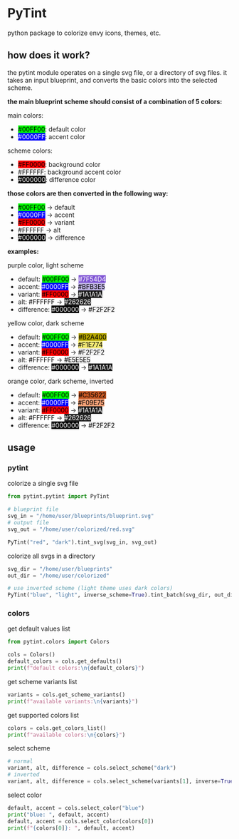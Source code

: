 # PyTint

python package to colorize envy icons, themes, etc.

## how does it work?

the pytint module operates on a single svg file, or a directory of svg files. it
takes an input blueprint, and converts the basic colors into the selected
scheme.

**the main blueprint scheme should consist of a combination of 5 colors:**

main colors:

-   <span style=" background-color: #00FF00; color: #000;">\#00FF00</span>:
    default color
-   <span style=" background-color: #0000FF; color: #FFF;">\#0000FF</span>:
    accent color

scheme colors:

-   <span style=" background-color: #FF0000; color: #000;">\#FF0000</span>:
    background color
-   <span style=" background-color: #FFFFFF; color: #000;">\#FFFFFF</span>:
    background accent color
-   <span style=" background-color: #000000; color: #FFF;">\#000000</span>:
    difference color

**those colors are then converted in the following way:**

-   <span style=" background-color: #00FF00; color: #000;">\#00FF00</span>
    &#8594; default
-   <span style=" background-color: #0000FF; color: #FFF;">\#0000FF</span>
    &#8594; accent
-   <span style=" background-color: #FF0000; color: #000;">\#FF0000</span>
    &#8594; variant
-   <span style=" background-color: #FFFFFF; color: #000;">\#FFFFFF</span>
    &#8594; alt
-   <span style=" background-color: #000000; color: #FFF;">\#000000</span>
    &#8594; difference

**examples:**

purple color, light scheme

-   default:
    <span style=" background-color: #00FF00; color: #000;">\#00FF00</span>
    &#8594;
    <span style=" background-color: #7F54D4; color: #FFF;">\#7F54D4</span>
-   accent:
    <span style=" background-color: #0000FF; color: #FFF;">\#0000FF</span>
    &#8594;
    <span style=" background-color: #BFB3E5; color: #000;">\#BFB3E5</span>
-   variant:
    <span style=" background-color: #FF0000; color: #000;">\#FF0000</span>
    &#8594;
    <span style=" background-color: #1A1A1A; color: #FFF;">\#1A1A1A</span>
-   alt: <span style=" background-color: #FFFFFF; color: #000;">\#FFFFFF</span>
    &#8594;
    <span style=" background-color: #262626; color: #FFF;">\#262626</span>
-   difference:
    <span style=" background-color: #000000; color: #FFF;">\#000000</span>
    &#8594;
    <span style=" background-color: #F2F2F2; color: #000;">\#F2F2F2</span>

yellow color, dark scheme

-   default:
    <span style=" background-color: #00FF00; color: #000;">\#00FF00</span>
    &#8594;
    <span style=" background-color: #B2A400; color: #000;">\#B2A400</span>
-   accent:
    <span style=" background-color: #0000FF; color: #FFF;">\#0000FF</span>
    &#8594;
    <span style=" background-color: #F1E774; color: #000;">\#F1E774</span>
-   variant:
    <span style=" background-color: #FF0000; color: #000;">\#FF0000</span>
    &#8594;
    <span style=" background-color: #F2F2F2; color: #000;">\#F2F2F2</span>
-   alt: <span style=" background-color: #FFFFFF; color: #000;">\#FFFFFF</span>
    &#8594;
    <span style=" background-color: #E5E5E5; color: #000;">\#E5E5E5</span>
-   difference:
    <span style=" background-color: #000000; color: #FFF;">\#000000</span>
    &#8594;
    <span style=" background-color: #1A1A1A; color: #FFF;">\#1A1A1A</span>

orange color, dark scheme, inverted

-   default:
    <span style=" background-color: #00FF00; color: #000;">\#00FF00</span>
    &#8594;
    <span style=" background-color: #C35622; color: #000;">\#C35622</span>
-   accent:
    <span style=" background-color: #0000FF; color: #FFF;">\#0000FF</span>
    &#8594;
    <span style=" background-color: #F09E75; color: #000;">\#F09E75</span>
-   variant:
    <span style=" background-color: #FF0000; color: #000;">\#FF0000</span>
    &#8594;
    <span style=" background-color: #1A1A1A; color: #FFF;">\#1A1A1A</span>
-   alt: <span style=" background-color: #FFFFFF; color: #000;">\#FFFFFF</span>
    &#8594;
    <span style=" background-color: #262626; color: #FFF;">\#262626</span>
-   difference:
    <span style=" background-color: #000000; color: #FFF;">\#000000</span>
    &#8594;
    <span style=" background-color: #F2F2F2; color: #000;">\#F2F2F2</span>

## usage

### pytint

colorize a single svg file

```py
from pytint.pytint import PyTint

# blueprint file
svg_in = "/home/user/blueprints/blueprint.svg"
# output file
svg_out = "/home/user/colorized/red.svg"

PyTint("red", "dark").tint_svg(svg_in, svg_out)

```

colorize all svgs in a directory

```py
svg_dir = "/home/user/blueprints"
out_dir = "/home/user/colorized"

# use inverted scheme (light theme uses dark colors)
PyTint("blue", "light", inverse_scheme=True).tint_batch(svg_dir, out_dir)
```

### colors

get default values list

```py
from pytint.colors import Colors

cols = Colors()
default_colors = cols.get_defaults()
print(f"default colors:\n{default_colors}")
```

get scheme variants list

```py
variants = cols.get_scheme_variants()
print(f"available variants:\n{variants}")
```

get supported colors list

```py
colors = cols.get_colors_list()
print(f"available colors:\n{colors}")
```

select scheme

```py
# normal
variant, alt, difference = cols.select_scheme("dark")
# inverted
variant, alt, difference = cols.select_scheme(variants[1], inverse=True)
```

select color

```py
default, accent = cols.select_color("blue")
print("blue: ", default, accent)
default, accent = cols.select_color(colors[0])
print(f"{colors[0]}: ", default, accent)
```
